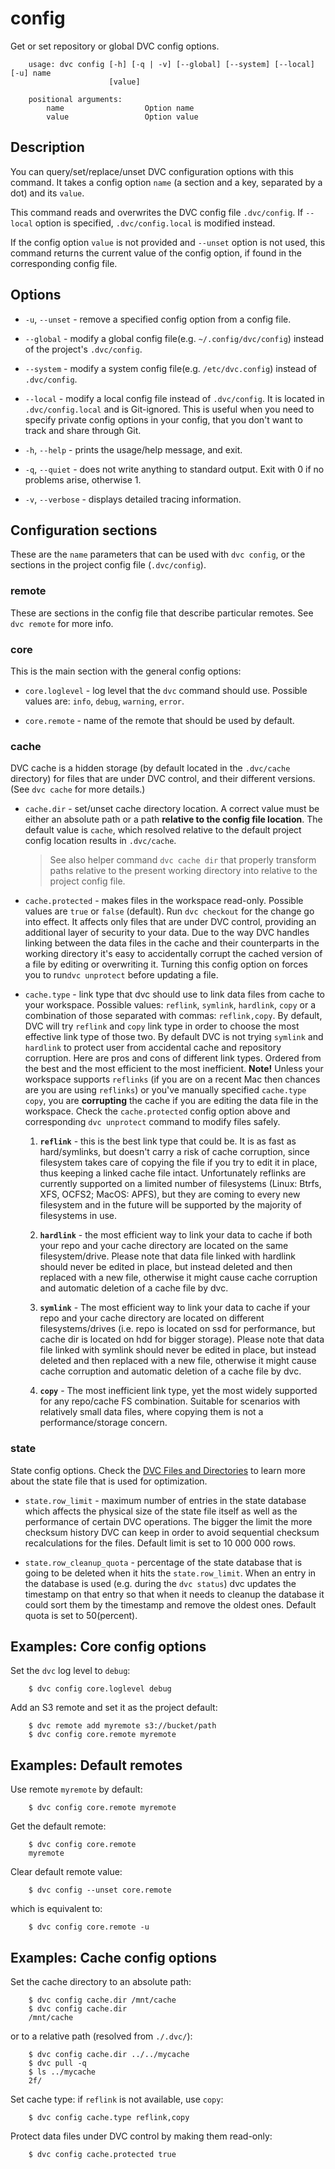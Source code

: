 # config

Get or set repository or global DVC config options.

```usage
    usage: dvc config [-h] [-q | -v] [--global] [--system] [--local] [-u] name
                      [value]

    positional arguments:
        name                  Option name
        value                 Option value
```

## Description

You can query/set/replace/unset DVC configuration options with this command. It takes a
config option `name` (a section and a key, separated by a dot) and its `value`.

This command reads and overwrites the DVC config file `.dvc/config`. If
`--local` option is specified, `.dvc/config.local` is modified instead.

If the config option `value` is not provided and `--unset` option is not used,
this command returns the current value of the config option, if found in the
corresponding config file.

## Options

* `-u`, `--unset` - remove a specified config option from a config file.

* `--global` - modify a global config file(e.g. `~/.config/dvc/config`) instead
  of the project's `.dvc/config`.

* `--system` - modify a system config file(e.g. `/etc/dvc.config`) instead of
  `.dvc/config`.

* `--local` - modify a local config file instead of `.dvc/config`. It is located
  in `.dvc/config.local` and is Git-ignored. This is useful when you need to
  specify private config options in your config, that you don't want to track and
  share through Git.

- `-h`, `--help` - prints the usage/help message, and exit.

- `-q`, `--quiet` - does not write anything to standard output. Exit with 0 if
  no problems arise, otherwise 1.

- `-v`, `--verbose` - displays detailed tracing information.

## Configuration sections

These are the `name` parameters that can be used with `dvc config`, or the
sections in the project config file (`.dvc/config`).

### remote

These are sections in the config file that describe particular remotes. See `dvc
remote` for more info.

### core

This is the main section with the general config options:

* `core.loglevel` - log level that the `dvc` command should use. Possible values are:
  `info`, `debug`, `warning`, `error`.

* `core.remote` - name of the remote that should be used by default.

### cache

DVC cache is a hidden storage (by default located in the `.dvc/cache` directory)
for files that are under DVC control, and their different versions. (See `dvc
cache` for more details.)

* `cache.dir` - set/unset cache directory location. A correct value must be either an
  absolute path or a path **relative to the config file location**. The default
  value is `cache`, which resolved relative to the default project config
  location results in `.dvc/cache`.
  > See also helper command `dvc cache dir` that properly transform paths
  relative to the present working directory into relative to the project config
  file.

* `cache.protected` - makes files in the workspace read-only. Possible values
  are `true` or `false` (default). Run `dvc checkout` for the change go into
  effect. It affects only files that are under DVC control, providing an
  additional layer of security to your data. Due to the way DVC handles linking
  between the data files in the cache and their counterparts in the working
  directory it's easy to accidentally corrupt the cached version of a file by
  editing or overwriting it. Turning this config option on forces you to run`dvc
  unprotect` before updating a file.

* `cache.type` - link type that dvc should use to link data files from cache to
  your workspace. Possible values: `reflink`, `symlink`, `hardlink`, `copy` or a
  combination of those separated with commas: `reflink,copy`. By default, DVC
  will try `reflink` and `copy` link type in order to choose the most effective
  link type of those two. By default DVC is not trying `symlink` and `hardlink`
  to protect user from accidental cache and repository corruption. Here are pros
  and cons of different link types. Ordered from the best and the most efficient
  to the most inefficient. **Note!** Unless your workspace supports `reflinks`
  (if you are on a recent Mac then chances are you are using `reflinks`) or
  you've manually specified `cache.type copy`, you are **corrupting** the cache
  if you are editing the data file in the workspace. Check the `cache.protected`
  config option above and corresponding `dvc unprotect` command to modify files
  safely.

  1. **`reflink`** - this is the best link type that could be. It is as fast as
     hard/symlinks, but doesn't carry a risk of cache corruption, since
     filesystem takes care of copying the file if you try to edit it in place,
     thus keeping a linked cache file intact. Unfortunately reflinks are
     currently supported on a limited number of filesystems (Linux: Btrfs, XFS,
     OCFS2; MacOS: APFS), but they are coming to every new filesystem and in the
     future will be supported by the majority of filesystems in use.

  2. **`hardlink`** - the most efficient way to link your data to cache if both
     your repo and your cache directory are located on the same
     filesystem/drive. Please note that data file linked with hardlink should
     never be edited in place, but instead deleted and then replaced with a new
     file, otherwise it might cause cache corruption and automatic deletion of a
     cache file by dvc.

  3. **`symlink`** - The most efficient way to link your data to cache if your
     repo and your cache directory are located on different filesystems/drives
     (i.e. repo is located on ssd for performance, but cache dir is located on
     hdd for bigger storage). Please note that data file linked with symlink
     should never be edited in place, but instead deleted and then replaced with
     a new file, otherwise it might cause cache corruption and automatic
     deletion of a cache file by dvc.

  4. **`copy`** - The most inefficient link type, yet the most widely supported
     for any repo/cache FS combination. Suitable for scenarios with relatively
     small data files, where copying them is not a performance/storage concern.

### state

State config options. Check the [DVC Files and
Directories](/doc/user-guide/dvc-files-and-directories) to learn more about the
state file that is used for optimization.

* `state.row_limit` - maximum number of entries in the state database which affects
  the physical size of the state file itself as well as the performance of
  certain DVC operations. The bigger the limit the more checksum history DVC can
  keep in order to avoid sequential checksum recalculations for the files.
  Default limit is set to 10 000 000 rows.

* `state.row_cleanup_quota` - percentage of the state database that is going to be
  deleted when it hits the `state.row_limit`. When an entry in the database is used
  (e.g. during the `dvc status`) dvc updates the timestamp on that entry so that
  when it needs to cleanup the database it could sort them by the timestamp and
  remove the oldest ones. Default quota is set to 50(percent).

## Examples: Core config options

Set the `dvc` log level to `debug`:
```dvc
    $ dvc config core.loglevel debug
```

Add an S3 remote and set it as the project default:
```dvc
    $ dvc remote add myremote s3://bucket/path
    $ dvc config core.remote myremote
```

## Examples: Default remotes

Use remote `myremote` by default:
```dvc
    $ dvc config core.remote myremote
```

Get the default remote:
```dvc
    $ dvc config core.remote
    myremote
```

Clear default remote value:
```dvc
    $ dvc config --unset core.remote
```
which is equivalent to:
```dvc
    $ dvc config core.remote -u
```

## Examples: Cache config options

Set the cache directory to an absolute path:
```dvc
    $ dvc config cache.dir /mnt/cache
    $ dvc config cache.dir
    /mnt/cache
```
or to a relative path (resolved from `./.dvc/`):
```dvc
    $ dvc config cache.dir ../../mycache
    $ dvc pull -q
    $ ls ../mycache
    2f/
```

Set cache type: if `reflink` is not available, use `copy`:
```dvc
    $ dvc config cache.type reflink,copy
```

Protect data files under DVC control by making them read-only:
```dvc
    $ dvc config cache.protected true
```
